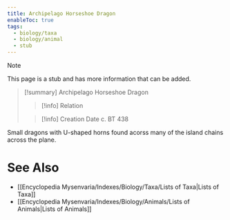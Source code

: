 ```yaml
---
title: Archipelago Horseshoe Dragon
enableToc: true
tags:
  - biology/taxa
  - biology/animal
  - stub
---
```


> [!note]
> This page is a stub and has more information that can be added.

> [!summary] Archipelago Horseshoe Dragon
> > [!info] Relation
>
> > [!info] Creation Date
> > c. BT 438

Small dragons with U-shaped horns found acorss many of the island chains across the plane.

# See Also
- [[Encyclopedia Mysenvaria/Indexes/Biology/Taxa/Lists of Taxa|Lists of Taxa]]
- [[Encyclopedia Mysenvaria/Indexes/Biology/Animals/Lists of Animals|Lists of Animals]]
